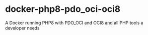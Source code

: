 # docker-php8-pdo_oci-oci8
A Docker running PHP8 with PDO_OCI and OCI8 and all PHP tools a developer needs
